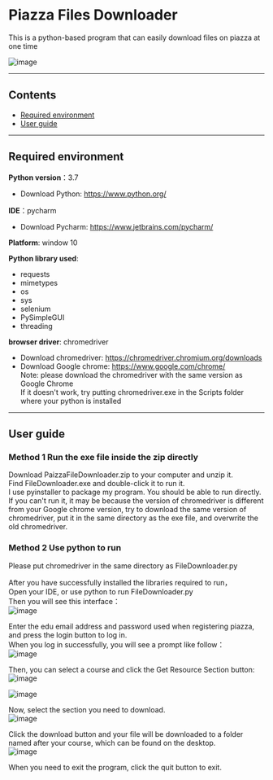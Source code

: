 Piazza Files Downloader 
======
This is a python-based program that can easily download files on piazza at one time

![image](https://github.com/JansonSu/Piazza-Files-Downloader/assets/137122140/02b266f4-9abc-4bdf-b8a3-7b8ca269e058)

******

## Contents <br>
* [Required environment](#required-environment)
* [User guide](#user-guide)
  
********
## Required environment 

**Python version**：3.7 
* Download Python: https://www.python.org/

**IDE**：pycharm  
* Download Pycharm: https://www.jetbrains.com/pycharm/

**Platform**: window 10  

**Python library used**:  
* requests
* mimetypes
* os
* sys
* selenium
* PySimpleGUI
* threading

**browser driver**: chromedriver
* Download chromedriver: https://chromedriver.chromium.org/downloads
* Download Google chrome: https://www.google.com/chrome/  
Note: please download the chromedriver with the same version as Google Chrome  
If it doesn't work, try putting chromedriver.exe in the Scripts folder where your python is installed
********
## User guide 
### Method 1 Run the exe file inside the zip directly  
Download PaizzaFileDownloader.zip to your computer and unzip it.   
Find FileDownloader.exe and double-click it to run it.  
I use pyinstaller to package my program. You should be able to run directly.
If you can't run it, it may be because the version of chromedriver is different from your Google chrome version, try to download the same version of chromedriver, put it in the same directory as the exe file, and overwrite the old chromedriver.  

### Method 2 Use python to run  
Please put chromedriver in the same directory as FileDownloader.py

After you have successfully installed the libraries required to run，  
Open your IDE, or use python to run FileDownloader.py  
Then you will see this interface：   
![image](https://github.com/JansonSu/Piazza-Files-Downloader/assets/137122140/02b266f4-9abc-4bdf-b8a3-7b8ca269e058)  
  
Enter the edu email address and password used when registering piazza, and press the login button to log in.   
When you log in successfully, you will see a prompt like follow：  
![image](https://github.com/JansonSu/Piazza-Files-Downloader/assets/137122140/09adb36a-f7b3-4437-a604-0f8a5c91b801)  
  
Then, you can select a course and click the Get Resource Section button:  
![image](https://github.com/JansonSu/Piazza-Files-Downloader/assets/137122140/70d67a12-ce93-40dc-b426-34b6e99f1a78)  
  
![image](https://github.com/JansonSu/Piazza-Files-Downloader/assets/137122140/ddc4dfd6-2027-4e96-893a-b9c1e515d691)
  
Now, select the section you need to download.  
![image](https://github.com/JansonSu/Piazza-Files-Downloader/assets/137122140/3f08f24c-1b89-4f11-be7d-dc431bde664c)  
  
Click the download button and your file will be downloaded to a folder named after your course, which can be found on the desktop.  
![image](https://github.com/JansonSu/Piazza-Files-Downloader/assets/137122140/008191a7-dce8-463e-9b35-3ba41c45003c)
  
When you need to exit the program, click the quit button to exit.



